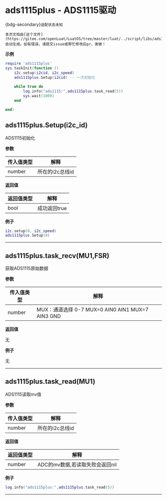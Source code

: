 # ads1115plus - ADS1115驱动

{bdg-secondary}`适配状态未知`

```{note}
本页文档由[这个文件](https://gitee.com/openLuat/LuatOS/tree/master/luat/../script/libs/ads1115plus.lua)自动生成。如有错误，请提交issue或帮忙修改后pr，谢谢！
```


**示例**

```lua
require 'ads1115plus'
sys.taskInit(function ()
	i2c.setup(i2cid, i2c_speed)
    ads1115plus.Setup(i2cid) -- 一次初始化
	
	while true do
		log.info("ads1115:",ads1115plus.task_read(5))
		sys.wait(1000)
	end

end)

```

## ads1115plus.Setup(i2c_id)



ADS1115初始化

**参数**

|传入值类型|解释|
|-|-|
|number|所在的i2c总线id|

**返回值**

|返回值类型|解释|
|-|-|
|bool|成功返回true|

**例子**

```lua
i2c.setup(0, i2c_speed)
ads1115plus.Setup(0)

```

---

## ads1115plus.task_recv(MU1,FSR)



获取ADS1115原始数据

**参数**

|传入值类型|解释|
|-|-|
|number|MUX：通道选择 0-7  MUX=0 AIN0 AIN1   MUX=7 AIN3 GND|

**返回值**

无

**例子**

无

---

## ads1115plus.task_read(MU1)



ADS1115读取mv值

**参数**

|传入值类型|解释|
|-|-|
|number|所在的i2c总线id|

**返回值**

|返回值类型|解释|
|-|-|
|number|ADC的mv数据,若读取失败会返回nil|

**例子**

```lua
log.info("ads1115plus:",ads1115plus.task_read(5))

```

---

